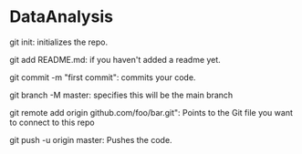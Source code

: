 # DataAnalysis

git init: initializes the repo.

git add README.md: if you haven't added a readme yet.

git commit -m "first commit": commits your code.

git branch -M master: specifies this will be the main branch

git remote add origin github.com/foo/bar.git": Points to the Git file you want to connect to this repo

git push -u origin master: Pushes the code.
